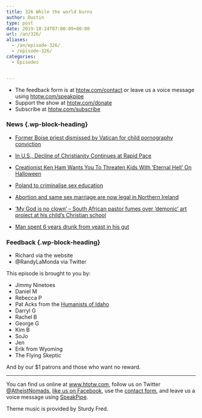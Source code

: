 ```yaml
---
title: 326 While the world burns
author: Dustin
type: post
date: 2019-10-24T07:00:09+00:00
url: /an/326/
aliases:
  - /an/episode-326/
  - /episode-326/
categories:
  - Episodes


---
```

<div id="buzzsprout-player-10552783"></div><script src="https://www.buzzsprout.com/1983601/10552783-326-while-the-world-burns.js?container_id=buzzsprout-player-10552783&player=small" type="text/javascript" charset="utf-8"></script>

<!--more-->

 * The feedback form is at [htotw.com/contact](https://htotw.com/contact) or leave us a voice message using <a href="https://htotw.com/speakpipe" target="_blank" rel="noopener noreferrer">htotw.com/speakpipe</a>
 * Support the show at <a href="https://htotw.com/donate" target="_blank" rel="noopener noreferrer">htotw.com/donate</a>
 * Subscribe at <a href="https://htotw.com/subscribe" target="_blank" rel="noopener noreferrer">htotw.com/subscribe</a>

### News {.wp-block-heading}

  * [Former Boise priest dismissed by Vatican for child pornography conviction][1]
  * [In U.S., Decline of Christianity Continues at Rapid Pace][2]
  * [Creationist Ken Ham Wants You To Threaten Kids With ‘Eternal Hell’ On Halloween][3]
  * [Poland to criminalise sex education][4]
  * [Abortion and same sex marriage are now legal in Northern Ireland][5]
  * [&#8216;My God is no clown&#8217; &#8211; South African pastor fumes over &#8216;demonic&#8217; art project at his child&#8217;s Christian school][6]

  * [Man spent 6 years drunk from yeast in his gut][7]

### Feedback {.wp-block-heading}

  * Richard via the website
  * @RandyLaMonda via Twitter

This episode is brought to you by:

  * Jimmy Ninetoes
  * Daniel M
  * Rebecca P
  * Pat Acks from the <a href="https://www.humanistsofidaho.org" target="_blank" rel="noopener noreferrer">Humanists of Idaho</a>
  * Darryl G
  * Rachel B
  * George G
  * Kim B
  * SoJo
  * Jen
  * Erik from Wyoming
  * The Flying Skeptic

And by our $1 patrons and those who want no reward.

<hr class="wp-block-separator" />

You can find us online at <a href="https://www.htotw.com/" target="_blank" rel="noopener noreferrer">www.htotw.com</a>, follow us on Twitter <a href="https://htotw.com/twitter" target="_blank" rel="noopener noreferrer">@AtheistNomads</a>, <a href="https://htotw.com/facebook" target="_blank" rel="noopener noreferrer">like us on Facebook</a>, use the [contact form](https://htotw.com/contact), and leave us a voice message using <a href="https://htotw.com/speakpipe" target="_blank" rel="noopener noreferrer">SpeakPipe</a>.

Theme music is provided by Sturdy Fred.

 [1]: https://idahonews.com/news/local/former-boise-priest-dismissed-by-vatican-for-child-pornography-conviction
 [2]: https://www.pewforum.org/2019/10/17/in-u-s-decline-of-christianity-continues-at-rapid-pace/
 [3]: https://www.huffingtonpost.ca/entry/ken-ham-halloween-hell_n_5dad32e2e4b0f34e3a783bed
 [4]: https://euobserver.com/tickers/146289
 [5]: https://www.mirror.co.uk/news/politics/breaking-abortion-gay-marriage-officially-20668922.amp
 [6]: https://m.news24.com/SouthAfrica/News/my-god-is-no-clown-pastor-fumes-over-demonic-art-project-at-childs-school-20191022
 [7]: https://bmjopengastro.bmj.com/content/6/1/e000325